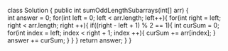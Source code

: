 class Solution {
    public int sumOddLengthSubarrays(int[] arr) {       
        int answer = 0;
        for(int left = 0; left < arr.length; left++){
            for(int right = left; right < arr.length; right ++){
                if((right - left + 1) % 2 == 1){
                    int curSum = 0;
                    for(int index = left; index < right + 1; index ++){
                        curSum += arr[index];
                    }
                    answer += curSum;
                }
            }
        }
        return answer;
    }
}